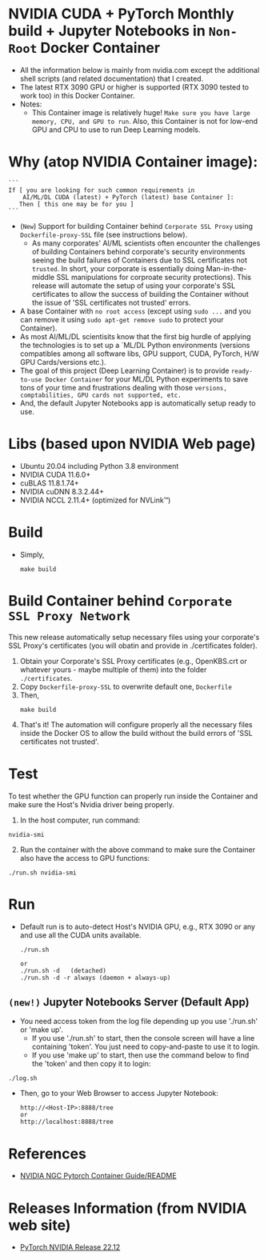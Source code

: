# NVIDIA CUDA + PyTorch Monthly build + Jupyter Notebooks in `Non-Root` Docker Container
* All the information below is mainly from nvidia.com except the additional shell scripts (and related documentation) that I created.
* The latest RTX 3090 GPU or higher is supported (RTX 3090 tested to work too) in this Docker Container.
* Notes: 
    * This Container image is relatively huge! `Make sure you have large memory, CPU, and GPU to run`. Also, this Container is not for low-end GPU and CPU to use to run Deep Learning models.

# Why (atop NVIDIA Container image):
    ```
    If [ you are looking for such common requirements in 
        AI/ML/DL CUDA (latest) + PyTorch (latest) base Container ]:
       Then [ this one may be for you ]
    ```
* (`New`) Support for building Container behind `Corporate SSL Proxy` using `Dockerfile-proxy-SSL` file (see instructions below). 
    * As many corporates' AI/ML scientists often encounter the challenges of building Containers behind corporate's security environments seeing the build failures of Containers due to SSL certificates not `trusted`. In short, your corporate is essentially doing Man-in-the-middle SSL manipulations for corproate security protections). This release will automate the setup of using your corporate's SSL certificates to allow the success of building the Container without the issue of 'SSL certificates not trusted' errors.
* A base Container with `no root access` (except using `sudo ...` and you can remove it using `sudo apt-get remove sudo` to protect your Container).
* As most AI/ML/DL scientisits know that the first big hurdle of applying the technologies is to set up a `ML/DL Python environments (versions compatibles among all software libs, GPU support, CUDA, PyTorch, H/W GPU Cards/versions etc.).
* The goal of this project (Deep Learning Container) is to provide `ready-to-use Docker Container` for your ML/DL Python experiments to save tons of your time and frustrations dealing with those `versions, comptabilities, GPU cards not supported, etc.`
* And, the default Jupyter Notebooks app is automatically setup ready to use.

# Libs (based upon NVIDIA Web page)
* Ubuntu 20.04 including Python 3.8 environment
* NVIDIA CUDA 11.6.0+
* cuBLAS 11.8.1.74+
* NVIDIA cuDNN 8.3.2.44+
* NVIDIA NCCL 2.11.4+ (optimized for NVLink™)

# Build
* Simply,
    ```
    make build
    ```

# Build Container behind `Corporate SSL Proxy Network`
This new release automatically setup necessary files using your corporate's SSL Proxy's certificates (you will obatin and provide in ./certificates folder). 
1. Obtain your Corporate's SSL Proxy certificates (e.g., OpenKBS.crt or whatever yours - maybe multiple of them) into the folder `./certificates`.
2. Copy `Dockerfile-proxy-SSL` to overwrite default one, `Dockerfile`
3. Then, 
    ```
    make build
    ```
4. That's it! The automation will configure properly all the necessary files inside the Docker OS to allow the build without the build errors of 'SSL certificates not trusted'.


# Test
To test whether the GPU function can properly run inside the Container and make sure the Host's Nvidia driver being properly.
1. In the host computer, run command:
```
nvidia-smi
```
2. Run the container with the above command to make sure the Container also have the access to GPU functions:
```
./run.sh nvidia-smi
```

# Run
* Default run is to auto-detect Host's NVIDIA GPU, e.g., RTX 3090 or any and use all the CUDA units available.
    ```
    ./run.sh
    
    or
    ./run.sh -d   (detached)
    ./run.sh -d -r always (daemon + always-up)
    ```

## `(new!)` Jupyter Notebooks Server (Default App)
* You need access token from the log file depending up you use './run.sh' or 'make up'.
  * If you use './run.sh' to start, then the console screen will have a line containing 'token'. You just need to copy-and-paste to use it to login.
  * If you use 'make up' to start, then use the command below to find the 'token' and then copy it to login:
```
./log.sh
```

* Then, go to your Web Browser to access Jupyter Notebook:
    ```
    http://<Host-IP>:8888/tree
    or
    http://localhost:8888/tree
    ```

# References
* [NVIDIA NGC Pytorch Container Guide/README](https://ngc.nvidia.com/catalog/containers/nvidia:pytorch)

# Releases Information (from NVIDIA web site)
* [PyTorch NVIDIA Release 22.12](https://docs.nvidia.com/deeplearning/frameworks/pytorch-release-notes/rel-22-12.html#rel-22-12)


